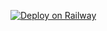[![Deploy on Railway](https://railway.app/button.svg)](https://railway.app/new/template?template=https://github.com/Rohitcoder12/Unzipper)